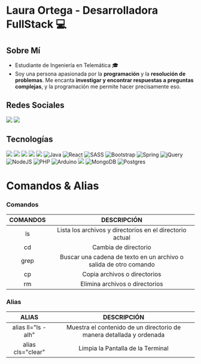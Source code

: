 # Laura Ortega - Desarrolladora FullStack :computer:

## Sobre Mí
- Estudiante de Ingeniería en Telemática :mortar_board:
- Soy una persona apasionada por la **programación** y la **resolución de problemas**. Me encanta **investigar y encontrar respuestas a preguntas complejas**, y la programación me permite hacer precisamente eso.

## Redes Sociales
[![](https://img.shields.io/badge/LinkedIn-0077B5?style=for-the-badge&logo=linkedin&logoColor=white)](https://www.linkedin.com/in/leortegaperez/) [![](https://img.shields.io/badge/GitHub-100000?style=for-the-badge&logo=github&logoColor=white)](https://github.com/Pancratzia)

## Tecnologías
![](https://img.shields.io/badge/HTML5-E34F26?style=for-the-badge&logo=html5&logoColor=white) ![](https://img.shields.io/badge/CSS3-1572B6?style=for-the-badge&logo=css3&logoColor=white) ![](https://img.shields.io/badge/C-00599C?style=for-the-badge&logo=c&logoColor=white) ![](https://img.shields.io/badge/C%2B%2B-00599C?style=for-the-badge&logo=c%2B%2B&logoColor=white) ![](https://img.shields.io/badge/JavaScript-323330?style=for-the-badge&logo=javascript&logoColor=F7DF1E) ![Java](https://img.shields.io/badge/java-%23ED8B00.svg?style=for-the-badge&logo=java&logoColor=white) ![React](https://img.shields.io/badge/react-%2320232a.svg?style=for-the-badge&logo=react&logoColor=%2361DAFB) ![SASS](https://img.shields.io/badge/SASS-hotpink.svg?style=for-the-badge&logo=SASS&logoColor=white) ![Bootstrap](https://img.shields.io/badge/bootstrap-%23563D7C.svg?style=for-the-badge&logo=bootstrap&logoColor=white) ![Spring](https://img.shields.io/badge/spring-%236DB33F.svg?style=for-the-badge&logo=spring&logoColor=white) ![jQuery](https://img.shields.io/badge/jquery-%230769AD.svg?style=for-the-badge&logo=jquery&logoColor=white) ![NodeJS](https://img.shields.io/badge/node.js-6DA55F?style=for-the-badge&logo=node.js&logoColor=white) ![PHP](https://img.shields.io/badge/php-%23777BB4.svg?style=for-the-badge&logo=php&logoColor=white) ![Arduino](https://img.shields.io/badge/-Arduino-00979D?style=for-the-badge&logo=Arduino&logoColor=white) ![](https://img.shields.io/badge/MySQL-005C84?style=for-the-badge&logo=mysql&logoColor=white) ![MongoDB](https://img.shields.io/badge/MongoDB-%234ea94b.svg?style=for-the-badge&logo=mongodb&logoColor=white) ![Postgres](https://img.shields.io/badge/postgres-%23316192.svg?style=for-the-badge&logo=postgresql&logoColor=white)

# Comandos & Alias
### Comandos
| COMANDOS         |  DESCRIPCIÓN                                                          |
| :------------:   | :------------:                                                        |
|  ls              | Lista los archivos y directorios en el directorio actual              |
|  cd              |  Cambia de directorio                                                 |
| grep             | Buscar una cadena de texto en un archivo o salida de otro comando     |
|  cp              | Copia archivos o directorios                                          |
|  rm              |  Elimina archivos o directorios                                       |

### Alias
| ALIAS               |  DESCRIPCIÓN                                                       |
| :------------:      | :------------:                                                     |
|alias ll="ls -alh"   |Muestra el contenido de un directorio de manera detallada y ordenada|
|alias cls="clear"    |Limpia la Pantalla de la Terminal                                   |
